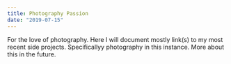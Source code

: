 ```yaml
---
title: Photography Passion
date: "2019-07-15"
---
```


For the love of photography. Here I will document mostly link(s) to my most recent side projects. Specificallyy photography in this instance. More about this in the future.